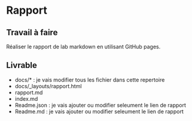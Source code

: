 # Rapport

## Travail à faire 
Réaliser le rapport de lab markdown en utilisant GitHub pages.

## Livrable
- docs/* : je vais modifier tous les fichier dans cette repertoire
- docs/_layouts/rapport.html
- rapport.md
- index.md
- Readme.json : je vais ajouter ou modifier seleument le lien de rapport
- Readme.md  : je vais ajouter ou modifier seleument le lien de rapport